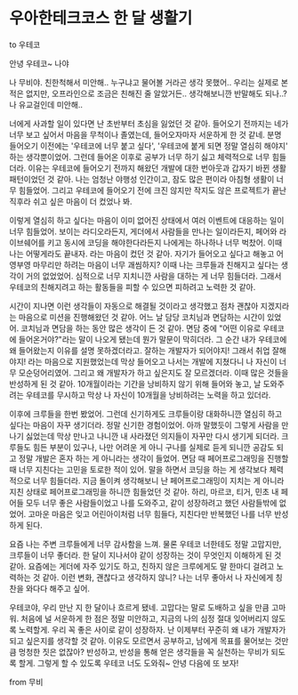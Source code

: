 # 우아한테크코스 한 달 생활기

to 우테코

안녕 우테코~ 나야

나 무비야. 친한척해서 미안해.. 누구냐고 물어볼 거라곤 생각 못했어.. 우리는 실제로 본 적은 없지만, 오프라인으로 조금은 친해진 줄 알았거든.. 생각해보니깐 반말해도 되나..? 나 유교걸인데 미안해..

너에게 사과할 일이 있다면 난 초반부터 초심을 잃었던 것 같아. 들어오기 전까지는 네가 너무 보고 싶어서 마음을 무척이나 졸였는데, 들어오자마자 서운하게 한 것 같네. 분명 들어오기 이전에는 '우테코에 너무 붙고 싶다', '우테코에 붙게 되면 정말 열심히 해야지' 하는 생각뿐이었어. 그런데 들어온 이후로 공부가 너무 하기 싫고 체력적으로 너무 힘들더라. 이유는 우테코에 들어오기 전까지 해왔던 개발에 대한 번아웃과 갑자기 바뀐 생활패턴이었던 것 같아. 나는 엄청난 야행성 인간이고, 잠도 많은 편이라 아침형 생활이 너무 힘들었어. 그리고 우테코에 들어오기 전에 크진 않지만 작지도 않은 프로젝트가 끝난 직후라 쉬고 싶은 마음이 더 컸었나 봐.

이렇게 열심히 하고 싶다는 마음이 이미 없어진 상태에서 여러 이벤트에 대응하는 일이 너무 힘들었어. 보이는 라디오라든지, 게더에서 사람들을 만나는 일이라든지, 페어와 라이브쉐어를 키고 동시에 코딩을 해야한다라든지 나에게는 하나하나 너무 벅찼어. 이때 나는 어떻게라도 끝내자. 라는 마음이 컸던 것 같아. 자기가 들어오고 싶다고 해놓고 어영부영 마무리만 하려는 마음이 너무 괘씸하지? 이때 나는 크루들과 친해지고 싶다는 생각이 거의 없었었어. 심적으로 너무 지치니깐 사람을 대하는 게 너무 힘들더라. 그래서 우테코의 친해지려고 하는 활동들을 피할 수 있으면 피하려고 노력한 것 같아.

시간이 지나면 이런 생각들이 자동으로 해결될 것이라고 생각했고 점차 괜찮아 지겠지라는 마음으로 미션을 진행해왔던 것 같아. 어느 날 담당 코치님과 면담하는 시간이 있었어. 코치님과 면담을 하는 동안 많은 생각이 든 것 같아. 면담 중에 "어떤 이유로 우테코에 들어온거야?"라는 말이 나오게 됐는데 뭔가 말문이 막히더라. 그 순간 내가 우테코에 왜 들어왔는지 이유를 설명 못하겠더라고. 잘하는 개발자가 되어야지! 그래서 취업 잘해야지! 라는 마음으로 지원했었는데 막상 들어오고 나서는 개발에 지쳤다니 나 자신이 너무 모순덩어리였어. 그리고 왜 개발자가 하고 싶은지도 잘 모르겠더라. 이때 많은 것들을 반성하게 된 것 같아. 10개월이라는 기간을 낭비하지 않기 위해 들어와 놓고, 날 도와주려는 우테코를 무시하고 막상 나 자신이 10개월을 낭비하려는 노력을 하고 있더라.

이후에 크루들을 한번 봤었어. 그런데 신기하게도 크루들이랑 대화하니깐 열심히 하고 싶다는 마음이 자꾸 생기더라. 정말 신기한 경험이었어. 아까 말했듯이 그렇게 사람을 만나기 싫었는데 막상 만나고 나니깐 내 사라졌던 의지들이 자꾸만 다시 생기게 되더라. 크루들도 힘든 부분이 있구나, 나만 어려운 게 아니 구나를 실제로 듣게 되니깐 공감도 되고 정말 개발은 혼자 하는 게 아니라는 생각이 들었어. 면담 때 페어프로그래밍을 진행할 때 너무 지친다는 고민을 토로한 적이 있어. 말을 하면서 코딩을 하는 게 생각보다 체력적으로 너무 힘들더라. 지금 돌이켜 생각해보니 난 페어프로그래밍이 지치는 게 아니라 지친 상태로 페어프로그래밍을 하니깐 힘들었던 것 같아. 하리, 마르코, 티거, 민초 내 페어들 모두 너무 좋은 사람들이었고 나를 도와주고, 같이 성장하려고 했던 사람들밖에 없었어. 고마운 마음은 잊고 어린아이처럼 너무 힘들다, 지친다만 반복했던 나를 너무 반성하게 된다.

요즘 나는 주변 크루들에게 너무 감사함을 느껴. 물론 우테코 너한테도 정말 고맙지만, 크루들이 너무 좋더라. 한 달이 지나서야 같이 성장하는 것이 무엇인지 이해하게 된 것 같아. 요즘에는 게더에 자주 있기도 하고, 친하지 않은 크루에게도 말 한마디 걸려고 노력하는 것 같아. 이런 변화, 괜찮다고 생각하지 않니? 나는 너무 좋아서 나 자신에게 칭찬을 와다다 해주고 싶어.

우테코야, 우리 만난 지 한 달이나 흐르게 됐네. 고맙다는 말로 도배하고 싶을 만큼 고마워. 처음에 널 서운하게 한 점은 정말 미안하고, 지금의 나의 심정 절대 잊어버리지 않도록 노력할게. 우리 꼭 좋은 사이로 같이 성장하자. 난 이제부터 꾸준히 왜 내가 개발자가 되고 싶은지를 생각할 것 같아. 이유도 모르면서 공부하고, 남에게 목표를 물어보는 것만큼 멍청한 짓은 없잖아? 반성하고, 반성을 통해 얻은 생각들을 꼭 실천하는 무비가 되도록 할게. 그렇게 할 수 있도록 우테코 너도 도와줘~ 안녕 다음에 또 보자!

from 무비
